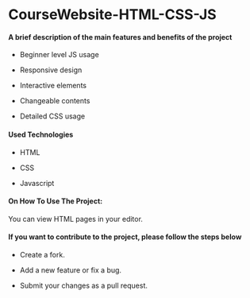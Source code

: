   # CourseWebsite-HTML-CSS-JS

  <h4> A brief description of the main features and benefits of the project </h4>

  - Beginner level JS usage
  
  - Responsive design
  
  - Interactive elements
  
  - Changeable contents
  
  - Detailed CSS usage

  <h4> Used Technologies </h4>
  
   - HTML
     
  - CSS

  - Javascript

  <h4>On How To Use The Project: </h4>

  You can view HTML pages in your editor.

  <h4>If you want to contribute to the project, please follow the steps below</h4>

  - Create a fork.

  - Add a new feature or fix a bug.

  - Submit your changes as a pull request.
  
  
